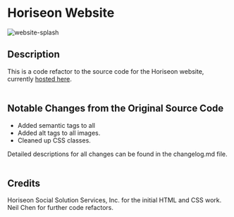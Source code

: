# Horiseon Website

![website-splash](assets/splash.jpg)

## Description

This is a code refactor to the source code for the Horiseon website, currently [hosted here](#).
<br><br>

## Notable Changes from the Original Source Code

* Added semantic tags to all 
* Added alt tags to all images.
* Cleaned up CSS classes.

Detailed descriptions for all changes can be found in the changelog.md file.
<br><br>
## Credits

Horiseon Social Solution Services, Inc. for the initial HTML and CSS work. <br>
Neil Chen for further code refactors.